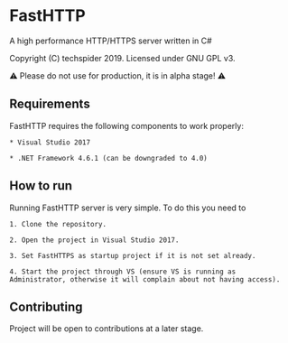 ﻿# FastHTTP
A high performance HTTP/HTTPS server written in C\#

Copyright (C) techspider 2019. Licensed under GNU GPL v3.

⚠ Please do not use for production, it is in alpha stage! ⚠

## Requirements

FastHTTP requires the following components to work properly:

	* Visual Studio 2017
	
	* .NET Framework 4.6.1 (can be downgraded to 4.0)

## How to run

Running FastHTTP server is very simple. To do this you need to

	1. Clone the repository.
	
	2. Open the project in Visual Studio 2017.

	3. Set FastHTTPS as startup project if it is not set already.

	4. Start the project through VS (ensure VS is running as Administrator, otherwise it will complain about not having access).

## Contributing

Project will be open to contributions at a later stage.
